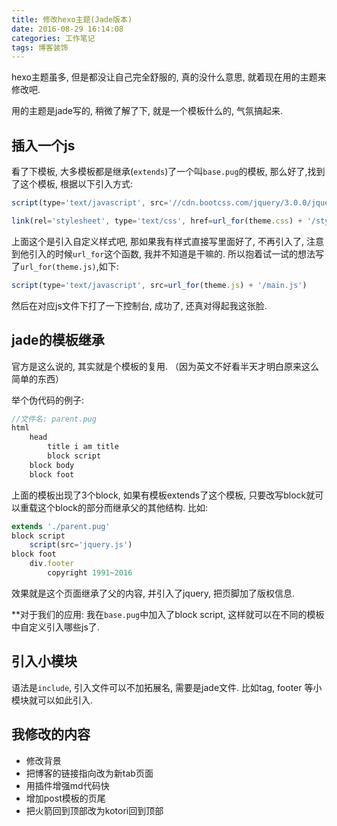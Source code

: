 ```yaml
---
title: 修改hexo主题(Jade版本)
date: 2016-08-29 16:14:08
categories: 工作笔记
tags: 博客装饰
---
```

hexo主题虽多, 但是都没让自己完全舒服的, 真的没什么意思, 就着现在用的主题来修改吧.
<!--more-->
用的主题是jade写的, 稍微了解了下, 就是一个模板什么的, 气氛搞起来.

## 插入一个js

看了下模板, 大多模板都是继承(`extends`)了一个叫`base.pug`的模板, 那么好了,找到了这个模板, 根据以下引入方式: 

```js
script(type='text/javascript', src='//cdn.bootcss.com/jquery/3.0.0/jquery.min.js')
```
```js
link(rel='stylesheet', type='text/css', href=url_for(theme.css) + '/style.css' + '?v=' + theme.version)
```
上面这个是引入自定义样式吧, 那如果我有样式直接写里面好了, 不再引入了, 注意到他引入的时候`url_for`这个函数, 我并不知道是干嘛的.
所以抱着试一试的想法写了`url_for(theme.js)`,如下: 

```js
script(type='text/javascript', src=url_for(theme.js) + '/main.js')
```
然后在对应js文件下打了一下控制台, 成功了, 还真对得起我这张脸.

## jade的模板继承

官方是这么说的, 其实就是个模板的复用.
（因为英文不好看半天才明白原来这么简单的东西）

举个伪代码的例子: 

```js
//文件名: parent.pug
html
    head
        title i am title
        block script
    block body
    block foot
```

上面的模板出现了3个block, 如果有模板extends了这个模板, 只要改写block就可以重载这个block的部分而继承父的其他结构.
比如: 

```js
extends './parent.pug'
block script
    script(src='jquery.js')
block foot
    div.footer
        copyright 1991~2016
```

效果就是这个页面继承了父的内容, 并引入了jquery, 把页脚加了版权信息.

**对于我们的应用:  我在`base.pug`中加入了block script, 这样就可以在不同的模板中自定义引入哪些js了.

## 引入小模块

语法是`include`, 引入文件可以不加拓展名, 需要是jade文件.
比如tag, footer 等小模块就可以如此引入.

## 我修改的内容
+ 修改背景
+ 把博客的链接指向改为新tab页面
+ 用插件增强md代码快
+ 增加post模板的页尾
+ 把火箭回到顶部改为kotori回到顶部

